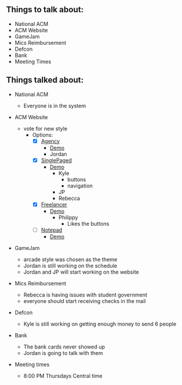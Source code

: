Things to talk about:
---------------------

- National ACM
- ACM Website
- GameJam
- Mics Reimbursement
- Defcon
- Bank
- Meeting Times

Things talked about:
--------------------

- National ACM
    - Everyone is in the system 

- ACM Website
    - vote for new style
        - Options:
            - [X] [Agency](http://jekyllthemes.org/themes/agency/)
                - [Demo](https://y7kim.github.io/agency-jekyll-theme)
                -   Jordan
            - [X] [SinglePaged](http://jekyllthemes.org/themes/singlepaged/)
                - [Demo](http://t413.com/SinglePaged)
                    - Kyle
                        - buttons 
                        - navigation
                    - JP
                    - Rebecca
            - [X] [Freelancer](http://jekyllthemes.org/themes/freelancer/)
                - [Demo](https://jeromelachaud.github.io/freelancer-theme)
                    - Philippy
                        - Likes the buttons
            - [ ] [Notepad](http://jekyllthemes.org/themes/hmfaysal-notepad-theme/)
                - [Demo](http://hmfaysal.github.io/Notepad/)

- GameJam
    - arcade style was chosen as the theme
    - Jordan is still working on the schedule
    - Jordan and JP will start working on the website

- Mics Reimbursement
    - Rebecca is having issues with student government
    - everyone should start receiving checks in the mail

- Defcon
    - Kyle is still working on getting enough money to send 6 people

- Bank
    - The bank cards never showed up
    - Jordan is going to talk with them

- Meeting times
    - 8:00 PM Thursdays Central time
